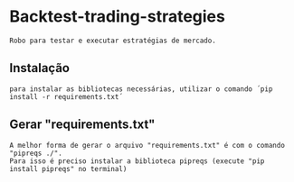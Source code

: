 # Backtest-trading-strategies

    Robo para testar e executar estratégias de mercado.

## Instalação

    para instalar as bibliotecas necessárias, utilizar o comando ´pip install -r requirements.txt´

## Gerar "requirements.txt"

    A melhor forma de gerar o arquivo "requirements.txt" é com o comando "pipreqs ./".
    Para isso é preciso instalar a biblioteca pipreqs (execute "pip install pipreqs" no terminal)
